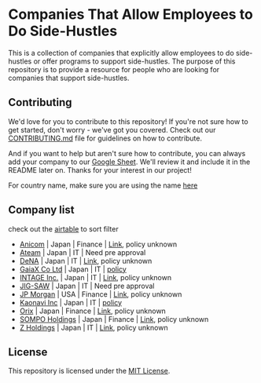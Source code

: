 # Companies That Allow Employees to Do Side-Hustles

This is a collection of companies that explicitly allow employees to do side-hustles or offer programs to support side-hustles. The purpose of this repository is to provide a resource for people who are looking for companies that support side-hustles.

## Contributing

We'd love for you to contribute to this repository! If you're not sure how to get started, don't worry - we've got you covered. Check out our [CONTRIBUTING.md](./CONTRIBUTING.md) file for guidelines on how to contribute.

And if you want to help but aren't sure how to contribute, you can always add your company to our [Google Sheet](https://docs.google.com/spreadsheets/d/1eIjRECZrsrIWP4jwCgNxGxuGEnYKXwjePLWYitBqK54/edit#gid=0). We'll review it and include it in the README later on. Thanks for your interest in our project!

For country name, make sure you are using the name [here](https://countrycode.org/)

## Company list
check out the [airtable](https://airtable.com/shrOeKbwHwexpDbdR) to sort filter


<!-- - [AEON Financial Service](http://www.aeonfs.com/index.html) | Japan | Finance -->
- [Anicom](https://www.anicom.co.jp/recruit/) | Japan | Finance | [Link](https://totonoesan.com/fukugyo-ok-company/), policy unknown
- [Ateam](https://www.a-tm.co.jp/recruit/) | Japan | IT | Need pre approval 
- [DeNA](https://dena.com/jp/recruit/) | Japan | IT | [Link](https://dena.com/jp/recruit/environment/), policy unknown
- [GaiaX Co Ltd](https://www.gaiax.co.jp/careers/) | Japan | IT | [policy](https://www.gaiax.co.jp/blog/in-house-side-job/)
- [INTAGE Inc.](https://www.intageholdings.co.jp/recruit/) | Japan | IT | [Link](https://totonoesan.com/fukugyo-ok-company/), policy unknown
- [JIG-SAW](https://recruit.jig-saw.com/) | Japan | IT | Need pre approval
- [JP Morgan](https://careers.jpmorgan.com/JP/ja/home) | USA | Finance | [Link](https://totonoesan.com/fukugyo-ok-company/), policy unknown
- [Kaonavi Inc](https://corp.kaonavi.jp/recruit/?utm_source=kaonavi_hp&utm_medium=corp_link&utm_campaign=kaonavi_hp_corp_link_pc_20170316_company_01_corp_recruit&utm_term=kaonavi_hp_corp_link_pc_20170316_company_01_corp_recruit) | Japan | IT | [policy](https://vivivi.kaonavi.jp/articles/saito-naoko-210519/)
- [Orix](https://www.orix.co.jp/grp/) | Japan | Finance | [Link](https://totonoesan.com/fukugyo-ok-company/), policy unknown
- [SOMPO Holdings](https://www.sompo-hd.com/recruit/) | Japan | Finance | [Link](https://totonoesan.com/fukugyo-ok-company/), policy unknown
- [Z Holdings](https://www.z-holdings.co.jp/company/groupcompanies/) | Japan | IT | [Link](https://totonoesan.com/fukugyo-ok-company/), policy unknown



## License

This repository is licensed under the [MIT License](./LICENSE).

